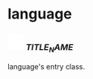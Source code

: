 # language

### <img src="../../.gitbook/assets/base.png" width="32" height="32" /> $TITLE_NAME$
language's entry class.<br>
